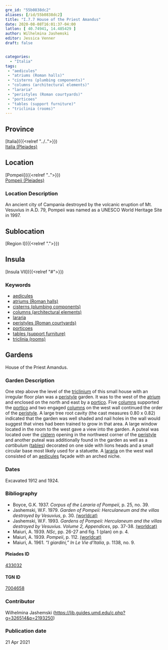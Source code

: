 ```yaml
---
gre_id: "55b0838dc2"
aliases: [/id/55b0838dc2]
title: "I.7.7 House of the Priest Amandus"
date: 2020-08-08T16:01:37-04:00
latlon: [ 40.74941, 14.485429 ]
author: Wilhelmina Jashemski
editor: Jessica Venner
draft: false


categories:
  - "Italia"
tags:
 - "aedicules"
 - "atriums (Roman halls)"
 - "cisterns (plumbing components)"
 - "columns (architectural elements)"
 - "lararia"
 - "peristyles (Roman courtyards)"
 - "porticoes"
 - "tables (support furniture)"
 - "triclinia (rooms)"
---
```


## Province
[Italia]({{<relref "../..">}}) \
[Italia (Pleiades)](https://pleiades.stoa.org/places/1052)

## Location
[Pompeii]({{<relref "..">}}) \
[Pompeii (Pleiades)](https://pleiades.stoa.org/places/433032)


### Location Description
An ancient city of Campania destroyed by the volcanic eruption of Mt. Vesuvius in A.D. 79, Pompeii was named as a UNESCO World Heritage Site in 1997.

## Sublocation
[Region I]({{<relref ".">}})
## Insula
[Insula VII]({{<relref "#">}})

### Keywords

- [aedicules](http://vocab.getty.edu/page/aat/300002574)
- [atriums (Roman halls)](http://vocab.getty.edu/page/aat/300004097)
- [cisterns (plumbing components)](http://vocab.getty.edu/page/aat/300052558)
- [columns (architectural elements)](http://vocab.getty.edu/page/aat/300001571)
- [lararia](http://vocab.getty.edu/page/aat/300400600)
- [peristyles (Roman courtyards)](http://vocab.getty.edu/page/aat/300004029)
- [porticoes](http://vocab.getty.edu/page/aat/300004145)
- [tables (support furniture)](http://vocab.getty.edu/page/aat/300039548)
- [triclinia (rooms)](http://vocab.getty.edu/page/aat/300004359)

## Gardens

House of the Priest Amandus.

### Garden Description

One step above the level of the [triclinium](http://vocab.getty.edu/page/aat/300004359) of this small house with an irregular floor plan was a [peristyle](http://vocab.getty.edu/page/aat/300004029) garden. It was to the west of the [atrium](http://vocab.getty.edu/page/aat/300004097) and enclosed on the north and east by a [portico](http://vocab.getty.edu/page/aat/300004145). Five [columns](http://vocab.getty.edu/page/aat/300001571) supported the [portico](http://vocab.getty.edu/page/aat/300004145) and two engaged [columns](http://vocab.getty.edu/page/aat/300001571) on the west wall continued the order of the [peristyle](http://vocab.getty.edu/page/aat/300004029). A large tree root cavity (the cast measures 0.80 x 0.82) indicated that the garden was well shaded and nail holes in the wall would suggest that vines had been trained to grow in that area. A large window located in the room to the west gave a view into the garden. A puteal was located over the [cistern](http://vocab.getty.edu/page/aat/300052558) opening in the northwest corner of the [peristyle](http://vocab.getty.edu/page/aat/300004029) and another puteal was additionally found in the garden as well as a *cartibulum* ([tables](http://vocab.getty.edu/page/aat/300039548)) decorated on one side with lions heads and a small circular base most likely used for a statuette. A [lararia](http://vocab.getty.edu/page/aat/300400600) on the west wall consisted of an [aedicules](http://vocab.getty.edu/page/aat/300002574) façade with an arched niche.

<!--### Maps-->

<!--
OLD WAY (DO NOT USE)
![alt_text](../../images/image_name.ext)
*CAPTION*

NEW WAY ↓↓↓↓
{{< image src="../image_name.ext" alt="ALT_TEXT" title="CAPTION" >}}


### Plans

{{< image src="../../fig-1-region-i.jpg" alt="Fig. 1: Plan of Pompeii with Region I highlighted, plan in Jashemski, Gardens, p.21." title="Fig. 1: Plan of Pompeii with Region I highlighted, plan in Jashemski, Gardens, p.21 (Rights Statement)." >}}

{{< image src="../Region_I_insula_vii.jpg" alt="Fig. 2: Plan of Region I, insula vii, plan in Jashemski, *Gardens*, plan 10, p. 37; *NSc* (1929), pl. 18; Spinazzola, *Scavi nuovi*, vol. 1, after p. 679; Ibid, vol. 2, after p. 1027; entire insula in Eschebach." title="Fig. 2: Plan of Region I, insula vii, plan in Jashemski, *Gardens*, plan 10, p. 37; *NSc* (1929), pl. 18; Spinazzola, *Scavi nuovi*, vol. 1, after p. 679; Ibid, vol. 2, after p. 1027; entire insula in Eschebach (Rights Statement)." >}}

### Images

{{< image src="Fig_38_I.vii.7_13.18.59.jpg" alt="Fig. 3: I.vii. 13.18.59, S.A. Jashemski." title="Fig. 3: I.vii. 13.18.59, S.A. Jashemski (Rights Statement)." >}}

{{< image src="Fig_39_I.vii.7_22.12.68.jpg" alt="Fig. 4: I.vii. 22.12.68, S.A. Jashemski." title="Fig. 4: I.vii. 22.12.68, S.A. Jashemski (Rights Statement)." >}}

{{< image src="Fig_40_I.vii.7_22.22.68.jpg" alt="Fig. 5: I.vii. 22.22.68, S.A. Jashemski." title="Fig. 5: I.vii. 22.22.68, S.A. Jashemski (Rights Statement)." >}}-->

### Dates
Excavated 1912 and 1924.

### Bibliography

* Boyce, G.K. 1937. *Corpus of the Lararia of Pompeii*, p. 25, no. 39.  
* Jashemski, W.F. 1979. *Garden of Pompeii: Herculaneum and the villas destroyed by Vesuvius*, p. 30. [(worldcat)](https://www.worldcat.org/title/gardens-of-pompeii-1/oclc/312003872&referer=brief_results)  
* Jashemski, W.F. 1993. *Gardens of Pompeii: Herculaneum and the villas destroyed by Vesuvius. Volume 2, Appendices*, pp. 37-38. [(worldcat)](https://www.worldcat.org/title/gardens-of-pompeii-herculaneum-and-the-villas-destroyed-by-vesuvius-volume-2-appendices/oclc/222353569)  
* Maiuri, A. 1939. *NSc*, pp. 26-27 and fig. 1 (plan) on p. 4.  
* Maiuri, A. 1939. *Pompeii*, p. 112. [(worldcat)](http://www.worldcat.org/oclc/470375462)   
* Maiuri, A. 1961. *“I giardini,” In Le Vie d’Italia*, p. 1138, no. 9.  

<!--#### Periodo ID-->

<!-- [PERIODO_ID](https://pleiades.stoa.org/places/PLEIADES_ID) -->

#### Pleiades ID

[433032](https://pleiades.stoa.org/places/433032)

#### TGN ID

[7004658](http://vocab.getty.edu/page/tgn/7004658)

### Contributor

Wilhelmina Jashemski (https://lib.guides.umd.edu/c.php?g=326514&p=2193250)

### Publication date


21 Apr 2021

<!--### Related articles-->

<!-- Links to other related articles. Leave blank for now -->
